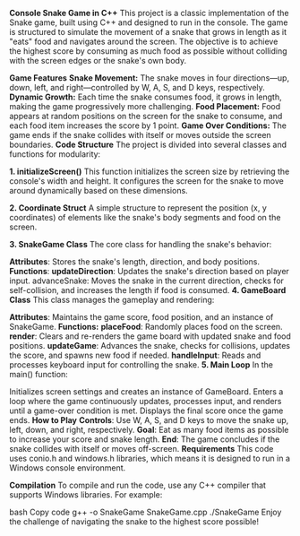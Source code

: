 **Console Snake Game in C++**
This project is a classic implementation of the Snake game, built using C++ and designed to run in the console. The game is structured to simulate the movement of a snake that grows in length as it "eats" food and navigates around the screen. The objective is to achieve the highest score by consuming as much food as possible without colliding with the screen edges or the snake's own body.

**Game Features**
**Snake Movement:** The snake moves in four directions—up, down, left, and right—controlled by W, A, S, and D keys, respectively.
**Dynamic Growth:** Each time the snake consumes food, it grows in length, making the game progressively more challenging.
**Food Placement:** Food appears at random positions on the screen for the snake to consume, and each food item increases the score by 1 point.
**Game Over Conditions:** The game ends if the snake collides with itself or moves outside the screen boundaries.
**Code Structure**
The project is divided into several classes and functions for modularity:

**1. initializeScreen()**
This function initializes the screen size by retrieving the console's width and height. It configures the screen for the snake to move around dynamically based on these dimensions.

**2. Coordinate Struct**
A simple structure to represent the position (x, y coordinates) of elements like the snake's body segments and food on the screen.

**3. SnakeGame Class**
The core class for handling the snake's behavior:

**Attributes**: Stores the snake's length, direction, and body positions.
**Functions**:
**updateDirection**: Updates the snake's direction based on player input.
advanceSnake: Moves the snake in the current direction, checks for self-collision, and increases the length if food is consumed.
**4. GameBoard Class**
This class manages the gameplay and rendering:

**Attributes**: Maintains the game score, food position, and an instance of SnakeGame.
**Functions:**
**placeFood**: Randomly places food on the screen.
**render**: Clears and re-renders the game board with updated snake and food positions.
**updateGame**: Advances the snake, checks for collisions, updates the score, and spawns new food if needed.
**handleInput**: Reads and processes keyboard input for controlling the snake.
**5. Main Loop**
In the main() function:

Initializes screen settings and creates an instance of GameBoard.
Enters a loop where the game continuously updates, processes input, and renders until a game-over condition is met.
Displays the final score once the game ends.
**How to Play**
**Controls**: Use W, A, S, and D keys to move the snake up, left, down, and right, respectively.
**Goal**: Eat as many food items as possible to increase your score and snake length.
**End**: The game concludes if the snake collides with itself or moves off-screen.
**Requirements**
This code uses conio.h and windows.h libraries, which means it is designed to run in a Windows console environment.

**Compilation**
To compile and run the code, use any C++ compiler that supports Windows libraries. For example:

bash
Copy code
g++ -o SnakeGame SnakeGame.cpp
./SnakeGame
Enjoy the challenge of navigating the snake to the highest score possible!

